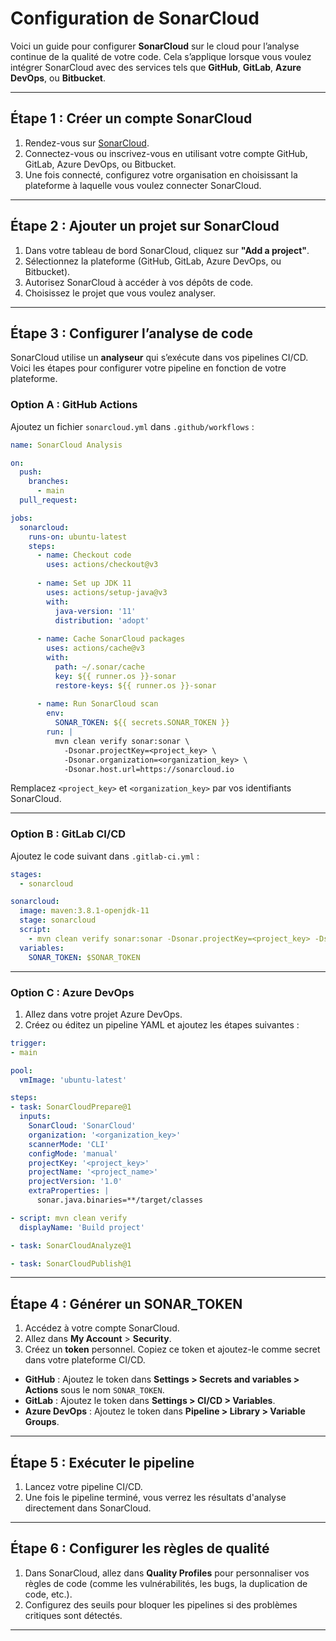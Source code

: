 # Configuration de SonarCloud

Voici un guide pour configurer **SonarCloud** sur le cloud pour l’analyse continue de la qualité de votre code. Cela s’applique lorsque vous voulez intégrer SonarCloud avec des services tels que **GitHub**, **GitLab**, **Azure DevOps**, ou **Bitbucket**.

---

## Étape 1 : Créer un compte SonarCloud

1. Rendez-vous sur [SonarCloud](https://sonarcloud.io).
2. Connectez-vous ou inscrivez-vous en utilisant votre compte GitHub, GitLab, Azure DevOps, ou Bitbucket.
3. Une fois connecté, configurez votre organisation en choisissant la plateforme à laquelle vous voulez connecter SonarCloud.

---

## Étape 2 : Ajouter un projet sur SonarCloud

1. Dans votre tableau de bord SonarCloud, cliquez sur **"Add a project"**.
2. Sélectionnez la plateforme (GitHub, GitLab, Azure DevOps, ou Bitbucket).
3. Autorisez SonarCloud à accéder à vos dépôts de code.
4. Choisissez le projet que vous voulez analyser.

---

## Étape 3 : Configurer l’analyse de code

SonarCloud utilise un **analyseur** qui s’exécute dans vos pipelines CI/CD. Voici les étapes pour configurer votre pipeline en fonction de votre plateforme.

### Option A : GitHub Actions

Ajoutez un fichier `sonarcloud.yml` dans `.github/workflows` :
```yaml
name: SonarCloud Analysis

on:
  push:
    branches:
      - main
  pull_request:

jobs:
  sonarcloud:
    runs-on: ubuntu-latest
    steps:
      - name: Checkout code
        uses: actions/checkout@v3
      
      - name: Set up JDK 11
        uses: actions/setup-java@v3
        with:
          java-version: '11'
          distribution: 'adopt'
      
      - name: Cache SonarCloud packages
        uses: actions/cache@v3
        with:
          path: ~/.sonar/cache
          key: ${{ runner.os }}-sonar
          restore-keys: ${{ runner.os }}-sonar
      
      - name: Run SonarCloud scan
        env:
          SONAR_TOKEN: ${{ secrets.SONAR_TOKEN }}
        run: |
          mvn clean verify sonar:sonar \
            -Dsonar.projectKey=<project_key> \
            -Dsonar.organization=<organization_key> \
            -Dsonar.host.url=https://sonarcloud.io
```

Remplacez `<project_key>` et `<organization_key>` par vos identifiants SonarCloud.

---

### Option B : GitLab CI/CD

Ajoutez le code suivant dans `.gitlab-ci.yml` :
```yaml
stages:
  - sonarcloud

sonarcloud:
  image: maven:3.8.1-openjdk-11
  stage: sonarcloud
  script:
    - mvn clean verify sonar:sonar -Dsonar.projectKey=<project_key> -Dsonar.organization=<organization_key> -Dsonar.host.url=https://sonarcloud.io
  variables:
    SONAR_TOKEN: $SONAR_TOKEN
```

---

### Option C : Azure DevOps

1. Allez dans votre projet Azure DevOps.
2. Créez ou éditez un pipeline YAML et ajoutez les étapes suivantes :
```yaml
trigger:
- main

pool:
  vmImage: 'ubuntu-latest'

steps:
- task: SonarCloudPrepare@1
  inputs:
    SonarCloud: 'SonarCloud'
    organization: '<organization_key>'
    scannerMode: 'CLI'
    configMode: 'manual'
    projectKey: '<project_key>'
    projectName: '<project_name>'
    projectVersion: '1.0'
    extraProperties: |
      sonar.java.binaries=**/target/classes

- script: mvn clean verify
  displayName: 'Build project'

- task: SonarCloudAnalyze@1

- task: SonarCloudPublish@1
```

---

## Étape 4 : Générer un **SONAR_TOKEN**

1. Accédez à votre compte SonarCloud.
2. Allez dans **My Account** > **Security**.
3. Créez un **token** personnel. Copiez ce token et ajoutez-le comme secret dans votre plateforme CI/CD.

- **GitHub** : Ajoutez le token dans **Settings > Secrets and variables > Actions** sous le nom `SONAR_TOKEN`.
- **GitLab** : Ajoutez le token dans **Settings > CI/CD > Variables**.
- **Azure DevOps** : Ajoutez le token dans **Pipeline > Library > Variable Groups**.

---

## Étape 5 : Exécuter le pipeline

1. Lancez votre pipeline CI/CD.
2. Une fois le pipeline terminé, vous verrez les résultats d'analyse directement dans SonarCloud.

---

## Étape 6 : Configurer les règles de qualité

1. Dans SonarCloud, allez dans **Quality Profiles** pour personnaliser vos règles de code (comme les vulnérabilités, les bugs, la duplication de code, etc.).
2. Configurez des seuils pour bloquer les pipelines si des problèmes critiques sont détectés.

---
